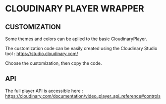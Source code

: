 # CLOUDINARY PLAYER WRAPPER

## CUSTOMIZATION

Some themes and colors can be aplied to the basic CloudinaryPlayer.

The customization code can be easily created using the Cloudinary Studio tool :
https://studio.cloudinary.com/

Choose the customization, then copy the code.

## API

The full player API is accessible here : 
https://cloudinary.com/documentation/video_player_api_reference#controls
